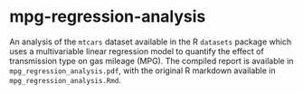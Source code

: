 # mpg-regression-analysis
An analysis of the `mtcars` dataset available in the R `datasets` package which uses a multivariable linear regression model to quantify the effect of transmission type on gas mileage (MPG). The compiled report is available in `mpg_regression_analysis.pdf`, with the original R markdown available in `mpg_regression_analysis.Rmd`.
